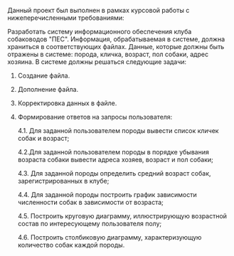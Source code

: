
Данный проект был выполнен в рамках курсовой работы с нижеперечисленными требованиями:

Разработать систему информационного обеспечения клуба собаководов "ПЕС".
Информация, обрабатываемая в системе, должна храниться в соответствующих файлах. Данные, которые должны быть отражены в системе: порода, кличка, возраст, пол собаки, адрес хозяина.
В системе должны решаться следующие задачи:
1. Создание файла.
2. Дополнение файла.
3. Корректировка данных в файле.
4. Формирование ответов на запросы пользователя: 
   
   4.1. Для заданной пользователем породы вывести список кличек собак и возраст;

   4.2.Для заданной пользователем породы в порядке убывания возраста собаки вывести
       адреса хозяев, возраст и пол собаки;
       
   4.3. Для заданной породы определить средний возраст собак, зарегистрированных в
        клубе;
        
   4.4. Для заданной породы построить график зависимости численности собак в
        зависимости от возраста;
        
   4.5. Построить круговую диаграмму, иллюстрирующую возрастной состав по
        интересующему пользователя полу;
        
   4.6. Построить столбиковую диаграмму, характеризующую количество собак каждой породы.
